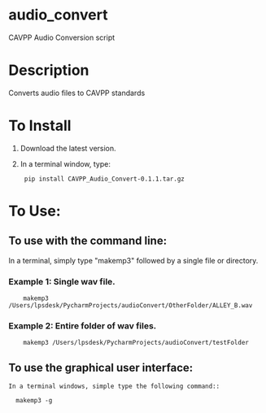 # audio_convert
CAVPP Audio Conversion script

Description
===========
Converts audio files to CAVPP standards

To Install
==========
1. Download the latest version. 
2. In a terminal window, type:

        pip install CAVPP_Audio_Convert-0.1.1.tar.gz

To Use:
=======

To use with the command line:
-----------------------------
In a terminal, simply type "makemp3" followed by a single file or directory.
    
### Example 1: Single wav file.

    
        makemp3 /Users/lpsdesk/PycharmProjects/audioConvert/OtherFolder/ALLEY_B.wav
            
### Example 2: Entire folder of wav files.


        makemp3 /Users/lpsdesk/PycharmProjects/audioConvert/testFolder
  
  
To use the graphical user interface:
------------------------------------
    In a terminal windows, simple type the following command::
  
      makemp3 -g
